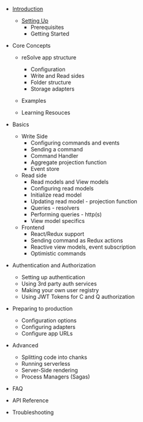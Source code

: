 - [Introduction](Introduction.md)
  - [Setting Up](Introduction.md/#setting-up)
    - Prerequisites
    - Getting Started
- Core Concepts

  - reSolve app structure

    - Configuration
    - Write and Read sides
    - Folder structure
    - Storage adapters

  - Examples
  - Learning Resouces

- Basics
  - Write Side
    - Configuring commands and events
    - Sending a command
    - Command Handler
    - Aggregate projection function
    - Event store
  - Read side
    - Read models and View models
    - Configuring read models
    - Initialize read model
    - Updating read model - projection function
    - Queries - resolvers
    - Performing queries - http(s)
    - View model specifics
  - Frontend
    - React/Redux support
    - Sending command as Redux actions
    - Reactive view models, event subscription
    - Optimistic commands
- Authentication and Authorization
  - Setting up authentication
  - Using 3rd party auth services
  - Making your own user registry
  - Using JWT Tokens for C and Q authorization
- Preparing to production
  - Configuration options
  - Configuring adapters
  - Configure app URLs
- Advanced
  - Splitting code into chanks
  - Running serverless
  - Server-Side rendering
  - Process Managers (Sagas)
- FAQ
- API Reference
- Troubleshooting
